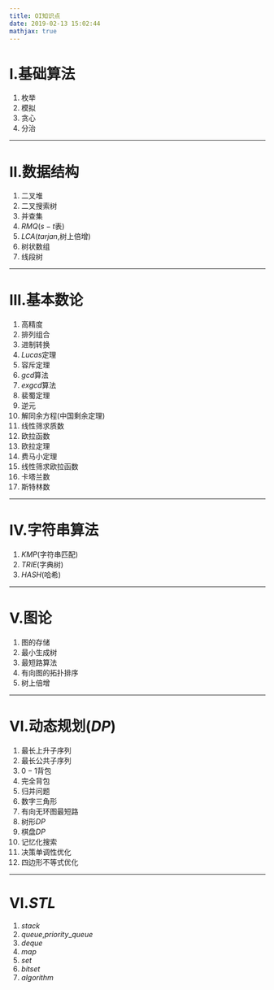 ```yaml
---
title: OI知识点
date: 2019-02-13 15:02:44
mathjax: true
---
```

# Ⅰ.基础算法
1. 枚举
2. 模拟
3. 贪心
4. 分治
---
# Ⅱ.数据结构
1. 二叉堆
2. 二叉搜索树
3. 并查集
4. $RMQ$($s-t$表)
5. $LCA$($tarjan$,树上倍增)
6. 树状数组
7. 线段树
---
# Ⅲ.基本数论
1. 高精度
2. 排列组合
3. 进制转换
4. $Lucas$定理
5. 容斥定理
6. $gcd$算法
7. $exgcd$算法
8. 裴蜀定理
9. 逆元
10. 解同余方程(中国剩余定理)
11. 线性筛求质数
12. 欧拉函数
13. 欧拉定理
14. 费马小定理
15. 线性筛求欧拉函数
16. 卡塔兰数
17. 斯特林数
---
# Ⅳ.字符串算法
1. $KMP$(字符串匹配)
2. $TRIE$(字典树)
3. $HASH$(哈希)
---
# Ⅴ.图论
1. 图的存储
2. 最小生成树
3. 最短路算法
4. 有向图的拓扑排序
5. 树上倍增
---
# Ⅵ.动态规划($DP$)
1. 最长上升子序列
2. 最长公共子序列
3. $0-1$背包
4. 完全背包
5. 归并问题
6. 数字三角形
7. 有向无环图最短路
8. 树形$DP$
9. 棋盘$DP$
10. 记忆化搜索
11. 决策单调性优化
12. 四边形不等式优化
---
# Ⅵ.$STL$
1. $stack$
2. $queue$,$priority$_$queue$
3. $deque$
4. $map$
5. $set$
6. $bitset$
7. $algorithm$